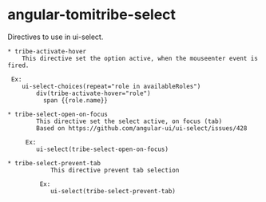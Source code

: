# angular-tomitribe-select

Directives to use in ui-select.

    * tribe-activate-hover
        This directive set the option active, when the mouseenter event is fired.

     Ex:
        ui-select-choices(repeat="role in availableRoles")
            div(tribe-activate-hover="role")
              span {{role.name}}

    * tribe-select-open-on-focus
            This directive set the select active, on focus (tab)
            Based on https://github.com/angular-ui/ui-select/issues/428

         Ex:
            ui-select(tribe-select-open-on-focus)

    * tribe-select-prevent-tab
                This directive prevent tab selection

             Ex:
                ui-select(tribe-select-prevent-tab)